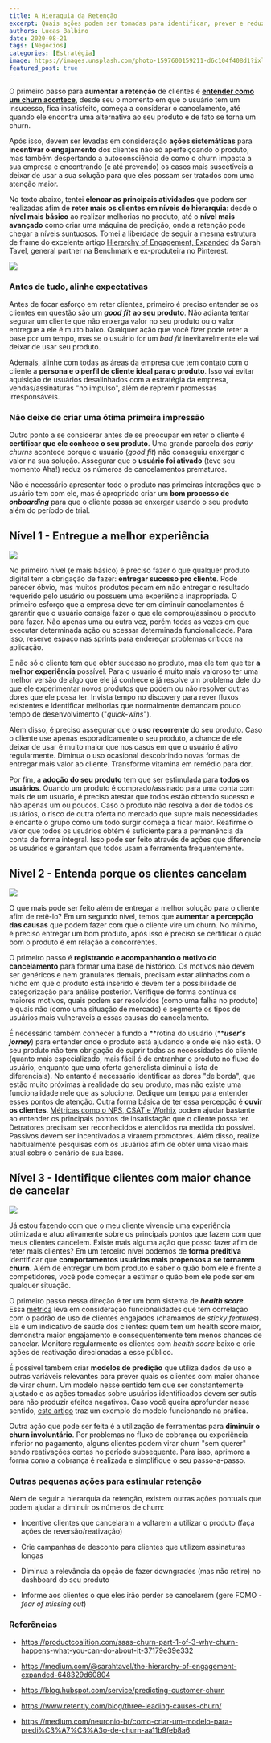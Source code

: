```yaml
---
title: A Hieraquia da Retenção
excerpt: Quais ações podem ser tomadas para identificar, prever e reduzir o churn da empresa e manter os clientes engajados
authors: Lucas Balbino
date: 2020-08-21
tags: [Negócios]
categories: [Estratégia]
image: https://images.unsplash.com/photo-1597600159211-d6c104f408d1?ixlib=rb-1.2.1&ixid=eyJhcHBfaWQiOjEyMDd9&auto=format&fit=crop&w=1874&q=80
featured_post: true
---
```


O primeiro passo para **aumentar a retenção** de clientes é **[entender
como um churn
acontece](https://pmletter.substack.com/p/pm-letter-60-entendendo-como-um-churn)**,
desde seu o momento em que o usuário tem um insucesso, fica
insatisfeito, começa a considerar o cancelamento, até quando ele
encontra uma alternativa ao seu produto e de fato se torna um churn.

Após isso, devem ser levadas em consideração **ações sistemáticas** para
**incentivar o engajamento** dos clientes não só aperfeiçoando o
produto, mas também despertando a autoconsciência de como o churn
impacta a sua empresa e encontrando (e até prevendo) os casos mais
suscetíveis a deixar de usar a sua solução para que eles possam ser
tratados com uma atenção maior.

No texto abaixo, tentei **elencar as principais atividades** que podem
ser realizadas afim de **reter mais os clientes em níveis de
hierarquia**: desde o **nível mais básico** ao realizar melhorias no
produto, até o **nível mais avançado** como criar uma máquina de
predição, onde a retenção pode chegar a níveis suntuosos. Tomei a
liberdade de seguir a mesma estrutura de frame do excelente artigo
[Hierarchy of Engagement,
Expanded](https://medium.com/@sarahtavel/the-hierarchy-of-engagement-expanded-648329d60804)
da Sarah Tavel, general partner na Benchmark e ex-produteira no
Pinterest.

[![](https://bucketeer-e05bbc84-baa3-437e-9518-adb32be77984.s3.amazonaws.com/public/images/e59de15a-26b8-4951-b118-1faec222ec2e_1920x1080.png)](https://cdn.substack.com/image/fetch/f_auto,q_auto:good,fl_progressive:steep/https%3A%2F%2Fbucketeer-e05bbc84-baa3-437e-9518-adb32be77984.s3.amazonaws.com%2Fpublic%2Fimages%2Fe59de15a-26b8-4951-b118-1faec222ec2e_1920x1080.png)

### Antes de tudo, alinhe expectativas

Antes de focar esforço em reter clientes, primeiro é preciso entender se
os clientes em questão são um ***good fit*** **ao seu produto**. Não
adianta tentar segurar um cliente que não enxerga valor no seu produto
ou o valor entregue a ele é muito baixo. Qualquer ação que você fizer
pode reter a base por um tempo, mas se o usuário for um *bad fit*
inevitavelmente ele vai deixar de usar seu produto.

Ademais, alinhe com todas as áreas da empresa que tem contato com o
cliente a **persona e o perfil de cliente ideal para o produto**. Isso
vai evitar aquisição de usuários desalinhados com a estratégia da
empresa, vendas/assinaturas "no impulso", além de repremir promessas
irresponsáveis.

### Não deixe de criar uma ótima primeira impressão

Outro ponto a se considerar antes de se preocupar em reter o cliente é
**certificar que ele conhece o seu produto**. Uma grande parcela dos
*early churns* acontece porque o usuário (*good fit*) não conseguiu
enxergar o valor na sua solução. Assegurar que o **usuário foi ativado**
(teve seu momento Aha!) reduz os números de cancelamentos prematuros.

Não é necessário apresentar todo o produto nas primeiras interações que
o usuário tem com ele, mas é apropriado criar um **bom processo de**
***onboarding*** para que o cliente possa se enxergar usando o seu
produto além do período de trial.

Nível 1 - Entregue a melhor experiência
---------------------------------------

[![](https://bucketeer-e05bbc84-baa3-437e-9518-adb32be77984.s3.amazonaws.com/public/images/d7df8ae2-81be-4933-9627-fca761c302b1_1920x1080.png)](https://cdn.substack.com/image/fetch/f_auto,q_auto:good,fl_progressive:steep/https%3A%2F%2Fbucketeer-e05bbc84-baa3-437e-9518-adb32be77984.s3.amazonaws.com%2Fpublic%2Fimages%2Fd7df8ae2-81be-4933-9627-fca761c302b1_1920x1080.png)

No primeiro nível (e mais básico) é preciso fazer o que qualquer produto
digital tem a obrigação de fazer: **entregar sucesso pro cliente**. Pode
parecer óbvio, mas muitos produtos pecam em não entregar o resultado
requerido pelo usuário ou possuem uma experiência inapropriada. O
primeiro esforço que a empresa deve ter em diminuir cancelamentos é
garantir que o usuário consiga fazer o que ele comprou/assinou o produto
para fazer. Não apenas uma ou outra vez, porém todas as vezes em que
executar determinada ação ou acessar determinada funcionalidade. Para
isso, reserve espaço nas sprints para endereçar problemas críticos na
aplicação.

E não só o cliente tem que obter sucesso no produto, mas ele tem que ter
**a melhor experiência** possível. Para o usuário é muito mais valoroso
ter uma melhor versão de algo que ele já conhece e já resolve um
problema dele do que ele experimentar novos produtos que podem ou não
resolver outras dores que ele possa ter. Invista tempo no discovery para
rever fluxos existentes e identificar melhorias que normalmente demandam
pouco tempo de desenvolvimento ("*quick-wins*").

Além disso, é preciso assegurar que o **uso recorrente** do seu produto.
Caso o cliente use apenas esporadicamente o seu produto, a chance de ele
deixar de usar é muito maior que nos casos em que o usuário é ativo
regularmente. Diminua o uso ocasional descobrindo novas formas de
entregar mais valor ao cliente. Transforme vitamina em remédio para dor.

Por fim, a **adoção do seu produto** tem que ser estimulada para **todos
os usuários**. Quando um produto é comprado/assinado para uma conta com
mais de um usuário, é preciso atestar que todos estão obtendo sucesso e
não apenas um ou poucos. Caso o produto não resolva a dor de todos os
usuários, o risco de outra oferta no mercado que supre mais necessidades
e encante o grupo como um todo surgir começa a ficar maior. Reafirme o
valor que todos os usuários obtém é suficiente para a permanência da
conta de forma integral. Isso pode ser feito através de ações que
diferencie os usuários e garantam que todos usam a ferramenta
frequentemente.

Nível 2 - Entenda porque os clientes cancelam
---------------------------------------------

[![](https://bucketeer-e05bbc84-baa3-437e-9518-adb32be77984.s3.amazonaws.com/public/images/09fb2d39-4525-4cfc-a9c5-a615e81f6129_1920x1080.png)](https://cdn.substack.com/image/fetch/f_auto,q_auto:good,fl_progressive:steep/https%3A%2F%2Fbucketeer-e05bbc84-baa3-437e-9518-adb32be77984.s3.amazonaws.com%2Fpublic%2Fimages%2F09fb2d39-4525-4cfc-a9c5-a615e81f6129_1920x1080.png)

O que mais pode ser feito além de entregar a melhor solução para o
cliente afim de retê-lo? Em um segundo nível, temos que **aumentar a
percepção das causas** que podem fazer com que o cliente vire um churn.
No mínimo, é preciso entregar um bom produto, após isso é preciso se
certificar o quão bom o produto é em relação a concorrentes.

O primeiro passo é **registrando e acompanhando o motivo do
cancelamento** para formar uma base de histórico. Os motivos não devem
ser genéricos e nem granulares demais, precisam estar alinhados com o
nicho em que o produto está inserido e devem ter a possibilidade de
categorização para análise posterior. Verifique de forma contínua os
maiores motivos, quais podem ser resolvidos (como uma falha no produto)
e quais não (como uma situação de mercado) e segmente os tipos de
usuários mais vulneráveis a essas causas do cancelamento.

É necessário também conhecer a fundo a **rotina do usuário (*****user's
jorney***) para entender onde o produto está ajudando e onde ele não
está. O seu produto não tem obrigação de suprir todas as necessidades do
cliente (quanto mais especializado, mais fácil é de entranhar o produto
no fluxo do usuário, enquanto que uma oferta generalista diminui a lista
de diferenciais). No entanto é necessário identificar as dores "de
borda", que estão muito próximas à realidade do seu produto, mas não
existe uma funcionalidade nele que as solucione. Dedique um tempo para
entender esses pontos de atenção.
Outra forma básica de ter essa percepção é **ouvir os clientes**.
[Métricas como o NPS, CSAT e
Worhix](https://www.linkedin.com/pulse/m%C3%A9tricas-saas-para-dummies-e-gerentes-de-produto-lucas-balbino/)
podem ajudar bastante ao entender os principais pontos de insatisfação
que o cliente possa ter. Detratores precisam ser reconhecidos e
atendidos na medida do possível. Passivos devem ser incentivados a
virarem promotores. Além disso, realize habitualmente pesquisas com os
usuários afim de obter uma visão mais atual sobre o cenário de sua base.

Nível 3 - Identifique clientes com maior chance de cancelar
-----------------------------------------------------------

[![](https://bucketeer-e05bbc84-baa3-437e-9518-adb32be77984.s3.amazonaws.com/public/images/492bb445-1f70-4d14-8357-bd6a110decef_1920x1080.png)](https://cdn.substack.com/image/fetch/f_auto,q_auto:good,fl_progressive:steep/https%3A%2F%2Fbucketeer-e05bbc84-baa3-437e-9518-adb32be77984.s3.amazonaws.com%2Fpublic%2Fimages%2F492bb445-1f70-4d14-8357-bd6a110decef_1920x1080.png)

Já estou fazendo com que o meu cliente vivencie uma experiência
otimizada e atuo ativamente sobre os principais pontos que fazem com que
meus clientes cancelem. Existe mais alguma ação que posso fazer afim de
reter mais clientes? Em um terceiro nível podemos de **forma preditiva**
identificar que **comportamentos usuários mais propensos a se tornarem
churn**. Além de entregar um bom produto e saber o quão bom ele é frente
a competidores, você pode começar a estimar o quão bom ele pode ser em
qualquer situação.

O primeiro passo nessa direção é ter um bom sistema de ***health
score***. Essa
[métrica](https://www.linkedin.com/pulse/m%C3%A9tricas-saas-para-dummies-e-gerentes-de-produto-lucas-balbino/)
leva em consideração funcionalidades que tem correlação com o padrão de
uso de clientes engajados (chamamos de *sticky features*). Ela é um
indicativo de saúde dos clientes: quem tem um health score maior,
demonstra maior engajamento e consequentemente tem menos chances de
cancelar. Monitore regularmente os clientes com *health score* baixo e
crie ações de reativação direcionadas a esse público.

É possível também criar **modelos de predição** que utiliza dados de uso
e outras variáveis relevantes para prever quais os clientes com maior
chance de virar churn. Um modelo nesse sentido tem que ser
constantemente ajustado e as ações tomadas sobre usuários identificados
devem ser sutis para não produzir efeitos negativos. Caso você queira
aprofundar nesse sentido, [este
artigo](https://medium.com/neuronio-br/como-criar-um-modelo-para-predi%C3%A7%C3%A3o-de-churn-aa11b9feb8a6)
traz um exemplo de modelo funcionando na prática.

Outra ação que pode ser feita é a utilização de ferramentas para
**diminuir o churn involuntário**. Por problemas no fluxo de cobrança ou
experiência inferior no pagamento, alguns clientes podem virar churn
"sem querer" sendo reativações certas no período subsequente. Para isso,
aprimore a forma como a cobrança é realizada e simplifique o seu
passo-a-passo.

### Outras pequenas ações para estimular retenção

Além de seguir a hierarquia da retenção, existem outras ações pontuais
que podem ajudar a diminuir os números de churn:

-   Incentive clientes que cancelaram a voltarem a utilizar o produto
    (faça ações de reversão/reativação)

-   Crie campanhas de desconto para clientes que utilizem assinaturas
    longas

-   Diminua a relevância da opção de fazer downgrades (mas não retire)
    no dashboard do seu produto

-   Informe aos clientes o que eles irão perder se cancelarem (gere
    FOMO - *fear of missing out*)

### Referências

-   <https://productcoalition.com/saas-churn-part-1-of-3-why-churn-happens-what-you-can-do-about-it-37179e39e332>

-   <https://medium.com/@sarahtavel/the-hierarchy-of-engagement-expanded-648329d60804>

-   <https://blog.hubspot.com/service/predicting-customer-churn>

-   <https://www.retently.com/blog/three-leading-causes-churn/>

-   <https://medium.com/neuronio-br/como-criar-um-modelo-para-predi%C3%A7%C3%A3o-de-churn-aa11b9feb8a6>

